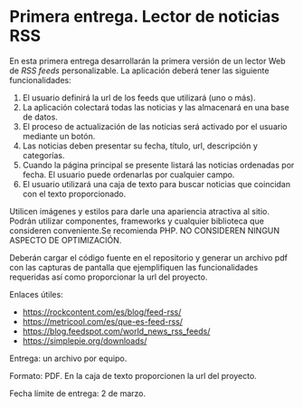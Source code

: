 # Primera entrega. Lector de noticias RSS

En esta primera entrega desarrollarán la primera versión de un lector Web de *RSS feeds* personalizable. La aplicación deberá tener las siguiente funcionalidades:

1. El usuario definirá la url de los feeds que utilizará (uno o más).
2. La aplicación colectará todas las noticias y las almacenará en una base de datos.
3. El proceso de actualización de las noticias será activado por el usuario mediante un botón.
4. Las noticias deben presentar su fecha, título, url, descripción y categorías.
5. Cuando la página principal se presente listará las noticias ordenadas por fecha. El usuario puede ordenarlas por cualquier campo.
6. El usuario utilizará una caja de texto para buscar noticias que coincidan con el texto proporcionado.

Utilicen imágenes y estilos para darle una apariencia atractiva al sitio. Podrán utilizar componentes, frameworks y cualquier biblioteca que consideren conveniente.Se recomienda PHP. NO CONSIDEREN NINGUN ASPECTO DE OPTIMIZACIÓN.

Deberán cargar el código fuente en el repositorio y generar un archivo pdf con las capturas de pantalla que ejemplifiquen las funcionalidades requeridas así como proporcionar la url del proyecto.

Enlaces útiles:

* https://rockcontent.com/es/blog/feed-rss/
* https://metricool.com/es/que-es-feed-rss/
* https://blog.feedspot.com/world_news_rss_feeds/
* https://simplepie.org/downloads/

Entrega: un archivo por equipo.

Formato: PDF. En la caja de texto proporcionen la url del proyecto.

Fecha límite de entrega: 2 de marzo.